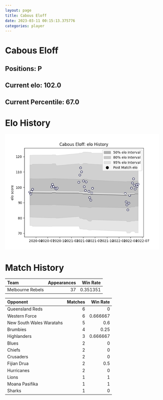 ```yaml
---  
layout: page  
title: Cabous Eloff  
date: 2023-03-11 00:15:13.375776  
categories: player  
---
```

# Cabous Eloff

## Positions: P

## Current elo: 102.0

## Current Percentile: 67.0

# Elo History


![elo history](history_CabousEloff.png)
# Match History


| Team             |   Appearances |   Win Rate |
|:-----------------|--------------:|-----------:|
| Melbourne Rebels |            37 |   0.351351 |

| Opponent                 |   Matches |   Win Rate |
|:-------------------------|----------:|-----------:|
| Queensland Reds          |         6 |   0        |
| Western Force            |         6 |   0.666667 |
| New South Wales Waratahs |         5 |   0.6      |
| Brumbies                 |         4 |   0.25     |
| Highlanders              |         3 |   0.666667 |
| Blues                    |         2 |   0        |
| Chiefs                   |         2 |   0        |
| Crusaders                |         2 |   0        |
| Fijian Drua              |         2 |   0.5      |
| Hurricanes               |         2 |   0        |
| Lions                    |         1 |   1        |
| Moana Pasifika           |         1 |   1        |
| Sharks                   |         1 |   0        |